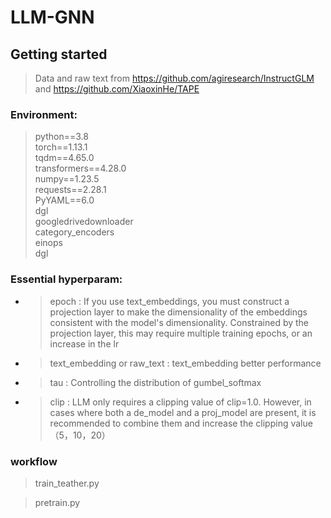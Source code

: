 # LLM-GNN

## Getting started

> Data and raw text from https://github.com/agiresearch/InstructGLM and https://github.com/XiaoxinHe/TAPE

### Environment: 
> python==3.8  
  > torch==1.13.1  
  > tqdm==4.65.0  
  > transformers==4.28.0  
  > numpy==1.23.5  
 requests==2.28.1  
  > PyYAML==6.0   
    dgl  
    googledrivedownloader  
    category_encoders  
    einops   
    dgl
### Essential hyperparam:  

* > epoch  : If you use text_embeddings, you must construct a projection layer to make the dimensionality of the embeddings consistent with the model's dimensionality. Constrained by the projection layer, this may require multiple training epochs, or an increase in the lr

* > text_embedding or raw_text : text_embedding better performance

* > tau  : Controlling the distribution of gumbel_softmax 

* > clip :  LLM  only requires a clipping value of clip=1.0. However, in cases where both a de_model and a proj_model are present, it is recommended to combine them and increase the clipping value（5，10，20）
  


### workflow
> train_teather.py

> pretrain.py
